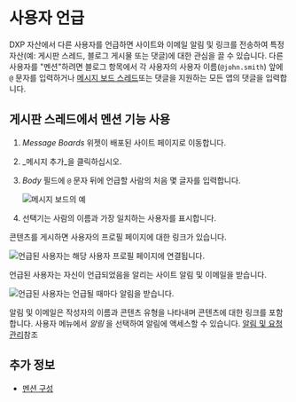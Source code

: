 # 사용자 언급

DXP 자산에서 다른 사용자를 언급하면 사이트와 이메일 알림 및 링크를 전송하여 특정 자산(예: 게시판 스레드, 블로그 게시물 또는 댓글)에 대한 관심을 끌 수 있습니다. 다른 사용자를 "멘션"하려면 블로그 항목에서 각 사용자의 사용자 이름(`@john.smith`) 앞에 `@` 문자를 입력하거나 [메시지 보드 스레드](../../message-boards/user-guide/creating-message-boards-threads.md)또는 댓글을 지원하는 모든 앱의 댓글을 입력합니다.

## 게시판 스레드에서 멘션 기능 사용

1. _Message Boards_ 위젯이 배포된 사이트 페이지로 이동합니다.
1. _메시지 추가_을 클릭하십시오.
1. _Body_ 필드에 `@` 문자 뒤에 언급할 사람의 처음 몇 글자를 입력합니다.

    ![메시지 보드의 예](./mentioning-users/images/01.png)

1. 선택기는 사람의 이름과 가장 일치하는 사용자를 표시합니다.

콘텐츠를 게시하면 사용자의 프로필 페이지에 대한 링크가 있습니다.

![언급된 사용자는 해당 사용자 프로필 페이지에 연결됩니다.](./mentioning-users/images/02.png)

언급된 사용자는 자신이 언급되었음을 알리는 사이트 알림 및 이메일을 받습니다.

![언급된 사용자는 언급될 때마다 알림을 받습니다.](./mentioning-users/images/03.png)

알림 및 이메일은 작성자의 이름과 콘텐츠 유형을 나타내며 콘텐츠에 대한 링크를 포함합니다. 사용자 메뉴에서 *알림* 을 선택하여 알림에 액세스할 수 있습니다. [알림 및 요청 관리](./managing-notifications-and-requests.md)참조

## 추가 정보

* [멘션 구성](./configuring-mentions.md)
